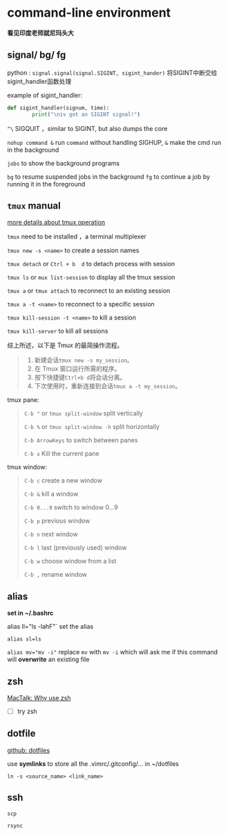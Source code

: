 # command-line environment

**看见印度老师就尼玛头大**

##  signal/ bg/ fg

python : `signal.signal(signal.SIGINT, sigint_hander)` 将SIGINT中断交给sigint_handler函数处理

example of sigint_handler:

```python
def sigint_handler(signum, time):
        print("\niv got an SIGINT signal!")
```

`^\` SIGQUIT ，similar to SIGINT, but also dumps the core

`nohup command &` run `command` without handling SIGHUP,  `&` make the cmd run in the background

`jobs` to show the background programs

`bg` to resume suspended jobs in the background `fg` to continue a job by running it in the foreground

## `tmux` manual

[more details about tmux operation](https://gist.github.com/andreyvit/2921703)

`tmux`  need to be installed ，a terminal multiplexer 

`tmux new -s <name>` to create a session names <name>

`tmux detach` or `Ctrl + b  d` to detach process with session

`tmux ls` or `mux list-session` to display all the tmux session

`tmux a` or `tmux attach` to reconnect to an existing session

`tmux a -t <name>` to reconnect to  a specific session

`tmux kill-session -t <name>`   to kill a session

`tmux kill-server` to kill all sessions

综上所述，以下是 Tmux 的最简操作流程。

> 1. 新建会话`tmux new -s my_session`。
> 2. 在 Tmux 窗口运行所需的程序。
> 3. 按下快捷键`Ctrl+b d`将会话分离。
> 4. 下次使用时，重新连接到会话`tmux a -t my_session`。

tmux pane:

> `C-b "` or `tmux split-window` 			split vertically
>
> `C-b %` or `tmux split-window -h` 	 split horizontally
>
> `C-b ArrowKeys`									to switch between panes
>
> `C-b x`		Kill the current pane

tmux window:

> `C-b c` 		create a new window
>
> `C-b &` 		kill a window
>
> `C-b 0...9` switch to window 0...9
>
> `C-b p`		previous window
>
> `C-b n`		next window
>
> `C-b l`		last (previously used) window
>
> `C-b w` 		choose window from a list
>
> `C-b ,` 		rename window
>
> 



## alias

**set in ~/.bashrc**

alias ll="ls -lahF"` set the alias

`alias sl=ls` 

`alias mv="mv -i"` replace `mv` with `mv -i` which will ask me if this command will **overwrite** an existing file 

##  zsh

[MacTalk: Why use zsh](https://zhuanlan.zhihu.com/p/19556676)

- [ ] try zsh

## dotfile

[github: dotfiles](https://github.com/search?q=dotfiles)

use **symlinks** to store all the .vimrc/.gitconfig/... in ~/dotfiles 

`ln -s <source_name> <link_name>`

## ssh

`scp`

`rsync` 

